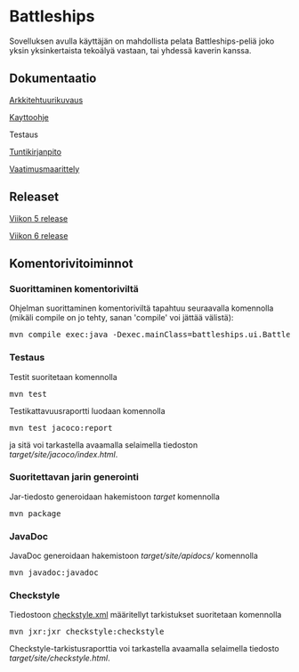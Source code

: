 # Battleships

Sovelluksen avulla käyttäjän on mahdollista pelata Battleships-peliä joko yksin yksinkertaista tekoälyä vastaan, tai yhdessä kaverin kanssa.

## Dokumentaatio
[Arkkitehtuurikuvaus](https://github.com/laaksoma/ot-harjoitustyo/blob/refactoring/Battleships/dokumentointi/arkkitehtuuri.md)

[Kayttoohje](https://github.com/laaksoma/ot-harjoitustyo/blob/master/Battleships/dokumentointi/kayttoohje.md)

Testaus

[Tuntikirjanpito](https://github.com/laaksoma/ot-harjoitustyo/blob/master/Battleships/dokumentointi/tuntikirjanpito.md)

[Vaatimusmaarittely](https://github.com/laaksoma/ot-harjoitustyo/blob/master/Battleships/dokumentointi/vaatimuusmaarittely.md)

## Releaset

[Viikon 5 release](https://github.com/laaksoma/ot-harjoitustyo/releases/tag/viikko5)

[Viikon 6 release](https://github.com/laaksoma/ot-harjoitustyo/releases/tag/Viikko6)

## Komentorivitoiminnot
### Suorittaminen komentoriviltä 
Ohjelman suorittaminen komentoriviltä tapahtuu seuraavalla komennolla (mikäli compile on jo tehty, sanan 'compile' voi jättää välistä): 

<pre>mvn compile exec:java -Dexec.mainClass=battleships.ui.BattleshipsMain</pre>

### Testaus
Testit suoritetaan komennolla 

<pre>mvn test</pre>

Testikattavuusraportti luodaan komennolla 

<pre>mvn test jacoco:report</pre>

ja sitä voi tarkastella avaamalla selaimella tiedoston _target/site/jacoco/index.html_.

### Suoritettavan jarin generointi
Jar-tiedosto generoidaan hakemistoon _target_ komennolla 

<pre>mvn package</pre>

### JavaDoc
JavaDoc generoidaan hakemistoon _target/site/apidocs/_ komennolla

<pre>mvn javadoc:javadoc</pre>

### Checkstyle 
Tiedostoon [checkstyle.xml](https://github.com/laaksoma/ot-harjoitustyo/blob/master/Battleships/checkstyle.xml) määritellyt tarkistukset suoritetaan komennolla 

<pre>mvn jxr:jxr checkstyle:checkstyle</pre>

Checkstyle-tarkistusraporttia voi tarkastella avaamalla selaimella tiedosto _target/site/checkstyle.html_.


